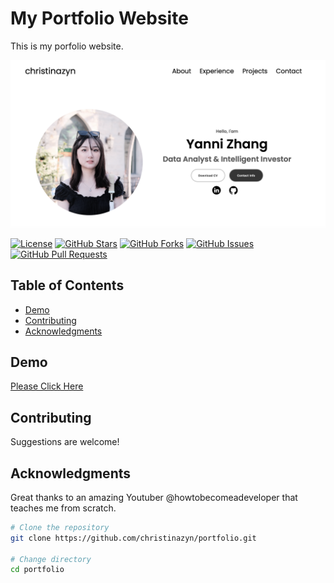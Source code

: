 # My Portfolio Website

This is my porfolio website.

![Homepage Screenshot](asset/homepage.png)

[![License](https://img.shields.io/badge/License-MIT-blue.svg)](LICENSE)
[![GitHub Stars](https://img.shields.io/github/stars/christinazyn/portfolio)](https://github.com/christinazyn/portfolio/stargazers)
[![GitHub Forks](https://img.shields.io/github/forks/christinazyn/portfolio)](https://github.com/christinazyn/portfolio/network/members)
[![GitHub Issues](https://img.shields.io/github/issues/christinazyn/portfolio)](https://github.com/christinazyn/portfolio/issues)
[![GitHub Pull Requests](https://img.shields.io/github/issues-pr/christinazyn/portfolio)](https://github.com/christinazyn/portfolio/pulls)



## Table of Contents

- [Demo](#demo)
- [Contributing](#contributing)
- [Acknowledgments](#acknowledgments)

## Demo

[Please Click Here](https://christinazyn.netlify.app/)

## Contributing

Suggestions are welcome!

## Acknowledgments

Great thanks to an amazing Youtuber @howtobecomeadeveloper that teaches me from scratch.

```bash
# Clone the repository
git clone https://github.com/christinazyn/portfolio.git

# Change directory
cd portfolio
